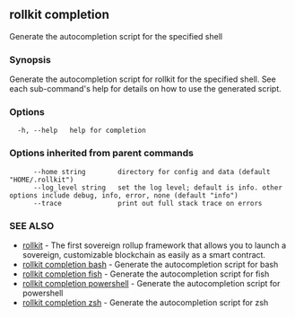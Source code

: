 ## rollkit completion

Generate the autocompletion script for the specified shell

### Synopsis

Generate the autocompletion script for rollkit for the specified shell.
See each sub-command's help for details on how to use the generated script.


### Options

```
  -h, --help   help for completion
```

### Options inherited from parent commands

```
      --home string        directory for config and data (default "HOME/.rollkit")
      --log_level string   set the log level; default is info. other options include debug, info, error, none (default "info")
      --trace              print out full stack trace on errors
```

### SEE ALSO

* [rollkit](rollkit.md)	 - The first sovereign rollup framework that allows you to launch a sovereign, customizable blockchain as easily as a smart contract.
* [rollkit completion bash](rollkit_completion_bash.md)	 - Generate the autocompletion script for bash
* [rollkit completion fish](rollkit_completion_fish.md)	 - Generate the autocompletion script for fish
* [rollkit completion powershell](rollkit_completion_powershell.md)	 - Generate the autocompletion script for powershell
* [rollkit completion zsh](rollkit_completion_zsh.md)	 - Generate the autocompletion script for zsh
